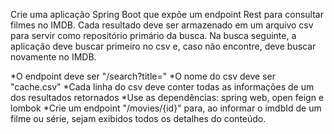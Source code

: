 Crie uma aplicação Spring Boot que expõe um endpoint Rest para consultar filmes no IMDB. Cada resultado deve ser 
armazenado em um arquivo csv para servir como repositório primário da busca. Na busca seguinte, a aplicação deve 
buscar primeiro no csv e, caso não encontre, deve buscar novamente no IMDB.

*O endpoint deve ser "/search?title="
*O nome do csv deve ser "cache.csv"
*Cada linha do csv deve conter todas as informações de um dos resultados retornados
*Use as dependências: spring web, open feign e lombok
*Crie um endpoint "/movies/{id}" para, ao informar o imdbId de um filme ou série, sejam exibidos todos os detalhes do conteúdo.
